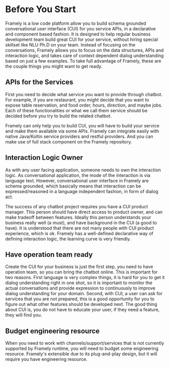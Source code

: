 # Before You Start

Framely is a low code platform allow you to build schema grounded conversational user interface (CUI) for you service APIs, in a declarative and component based fashion. It is designed to help regular business development team build great CUI for your service, without hiring special skillset like NLU Ph.D on your team. Instead of focusing on the conversations, Framely allows you to focus on the data structures, APIs and interaction logic, and takes care of context dependent dialog understanding based on just a few examples. To take full advantage of Framely, these are the couple things you might want to get ready. 

## APIs for the Services

First you need to decide what service you want to provide through chatbot. For example, if you are restaurant, you might decide that you want to expose table reservation, and food order, hours, direction, and maybe jobs. Each of these functionalities or what we call them service should be decided before you try to build the related chatbot. 

Framely can only help you to build CUI, you will have to build your service and make them available via some APIs. Framely can integrate easily with native Java/Koltin service providers and restful providers. And you can make use of full stack component on the Framely repository.

## Interaction Logic Owner

As with any user facing application, someone needs to own the interaction logic. As conversational application, the mode of the interaction is via language text. However, conversational user interface in Framely are schema grounded, which basically means that interaction can be expressed/reasoned in a language independent fashion, in form of dialog act. 

The success of any chatbot project requires you have a CUI product manager. This person should have direct access to product owner, and can make tradeoff between features. Ideally this person understands your business really well (a must), and have background in the CUI (a good to have). It is understood that there are not many people with CUI product experience, which is ok. Framely has a well-defined declarative way of defining interaction logic, the learning curve is very friendly.


## Have operation team ready
Create the CUI for your business is just the first step, you need to have operation team, so you can bring the chatbot online. This is important for two reasons. First language is very complex things, it is hard for you to get it dialog understanding right in one shot, so it is important to monitor the actual conversations and provide expression to continuously to improve dialog understanding for your domain. Second, with CUI, a user can ask for services that you are not prepared, this is a good opportunity for you to figure out what other features should be developed next. The good thing about CUI is, you do not have to educate your user, if they need a feature, they will find you.

## Budget engineering resource 
When you need to work with channels/support/services that is not currently supported by Framely runtime, you will need to budget some engineering resource. Framely's extensible due to its plug-and-play design, but it will require you have engineering resource.
